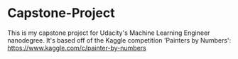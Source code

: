 # Capstone-Project

This is my capstone project for Udacity's Machine Learning Engineer nanodegree. It's based off of the Kaggle competition 'Painters by Numbers': https://www.kaggle.com/c/painter-by-numbers
